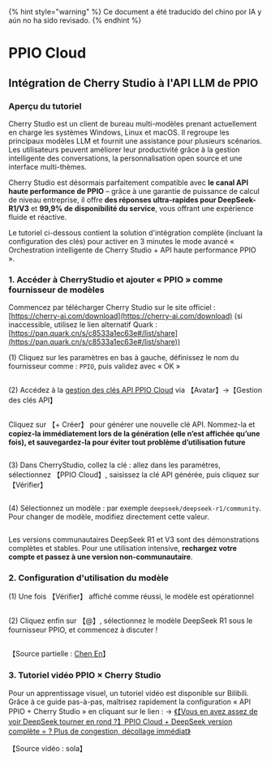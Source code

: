 
{% hint style="warning" %}
Ce document a été traducido del chino por IA y aún no ha sido revisado.
{% endhint %}

# PPIO Cloud

## Intégration de Cherry Studio à l'API LLM de PPIO

### [​](https://ppinfra.com/docs/third-party/cherry-studio-use#%E6%95%99%E7%A8%8B%E6%A6%82%E8%BF%B0)Aperçu du tutoriel <a href="#e6-95-99-e7-a8-8b-e6-a6-82-e8-bf-b0" id="e6-95-99-e7-a8-8b-e6-a6-82-e8-bf-b0"></a>

Cherry Studio est un client de bureau multi-modèles prenant actuellement en charge les systèmes Windows, Linux et macOS. Il regroupe les principaux modèles LLM et fournit une assistance pour plusieurs scénarios. Les utilisateurs peuvent améliorer leur productivité grâce à la gestion intelligente des conversations, la personnalisation open source et une interface multi-thèmes.

Cherry Studio est désormais parfaitement compatible avec **le canal API haute performance de PPIO** – grâce à une garantie de puissance de calcul de niveau entreprise, il offre **des réponses ultra-rapides pour DeepSeek-R1/V3** et **99,9% de disponibilité du service**, vous offrant une expérience fluide et réactive.

Le tutoriel ci-dessous contient la solution d'intégration complète (incluant la configuration des clés) pour activer en 3 minutes le mode avancé « Orchestration intelligente de Cherry Studio + API haute performance PPIO ».

### [​](https://ppinfra.com/docs/third-party/cherry-studio-use#1-%E8%BF%9B%E5%85%A5-cherrystudio%EF%BC%8C%E6%B7%BB%E5%8A%A0-%E2%80%9Cppio%E2%80%9D-%E4%BD%9C%E4%B8%BA%E6%A8%A1%E5%9E%8B%E6%8F%90%E4%BE%9B%E5%95%86)1. Accéder à CherryStudio et ajouter « PPIO » comme fournisseur de modèles <a href="#id-1-e8-bf-9b-e5-85-a5-cherrystudio-ef-bc-8c-e6-b7-bb-e5-8a-a0-e2-80-9cppio-e2-80-9d-e4-bd-9c-e4-b8-ba" id="id-1-e8-bf-9b-e5-85-a5-cherrystudio-ef-bc-8c-e6-b7-bb-e5-8a-a0-e2-80-9cppio-e2-80-9d-e4-bd-9c-e4-b8-ba"></a>

Commencez par télécharger Cherry Studio sur le site officiel : [https://cherry-ai.com/download](https://cherry-ai.com/download) (si inaccessible, utilisez le lien alternatif Quark : [https://pan.quark.cn/s/c8533a1ec63e#/list/share](https://pan.quark.cn/s/c8533a1ec63e#/list/share))

(1) Cliquez sur les paramètres en bas à gauche, définissez le nom du fournisseur comme : `PPIO`, puis validez avec « OK »

<figure><img src="https://static.ppinfra.com/docs/image/llm/cherry-studio-setting.png" alt=""><figcaption></figcaption></figure>

(2) Accédez à la [gestion des clés API PPIO Cloud](https://ppinfra.com/user/register?invited_by=JYT9GD\&utm_source=github_cherry-studio) via 【Avatar】→【Gestion des clés API】

<figure><img src="https://static.ppinfra.com/docs/image/llm/ppinfra-create-api-key-01.png" alt=""><figcaption></figcaption></figure>

Cliquez sur 【+ Créer】 pour générer une nouvelle clé API. Nommez-la et **copiez-la immédiatement lors de la génération (elle n’est affichée qu’une fois), et sauvegardez-la pour éviter tout problème d’utilisation future**

<figure><img src="https://static.ppinfra.com/docs/image/llm/ppinfra-create-api-key-02.png" alt=""><figcaption></figcaption></figure>

(3) Dans CherryStudio, collez la clé : allez dans les paramètres, sélectionnez 【PPIO Cloud】, saisissez la clé API générée, puis cliquez sur 【Vérifier】

<figure><img src="https://static.ppinfra.com/docs/image/llm/cherry-studio-3601.PNG" alt=""><figcaption></figcaption></figure>

(4) Sélectionnez un modèle : par exemple `deepseek/deepseek-r1/community`. Pour changer de modèle, modifiez directement cette valeur.

<figure><img src="https://static.ppinfra.com/docs/image/llm/cherry-studio-3602.PNG" alt=""><figcaption></figcaption></figure>

Les versions communautaires DeepSeek R1 et V3 sont des démonstrations complètes et stables. Pour une utilisation intensive, **rechargez votre compte et passez à une version non-communautaire**.

### [​](https://ppinfra.com/docs/third-party/cherry-studio-use#2-%E6%A8%A1%E5%9E%8B%E4%BD%BF%E7%94%A8%E9%85%8D%E7%BD%AE)2. Configuration d'utilisation du modèle <a href="#id-2-e6-a8-a1-e5-9e-8b-e4-bd-bf-e7-94-a8-e9-85-8d-e7-bd-ae" id="id-2-e6-a8-a1-e5-9e-8b-e4-bd-bf-e7-94-a8-e9-85-8d-e7-bd-ae"></a>

(1) Une fois 【Vérifier】 affiché comme réussi, le modèle est opérationnel

<figure><img src="https://static.ppinfra.com/docs/image/llm/cherry-studio-3603.png" alt=""><figcaption></figcaption></figure>

(2) Cliquez enfin sur 【@】, sélectionnez le modèle DeepSeek R1 sous le fournisseur PPIO, et commencez à discuter !

<figure><img src="https://static.ppinfra.com/docs/image/llm/cherry-studio-ppio-config-02.png" alt=""><figcaption></figcaption></figure>

【Source partielle : [Chen En](https://www.kdocs.cn/l/ctGiF5K6PQoO)】

### [​](https://ppinfra.com/docs/third-party/cherry-studio-use#3-ppio%C3%97cherry-studio-%E8%A7%86%E9%A2%91%E4%BD%BF%E7%94%A8%E6%95%99%E7%A8%8B)3. Tutoriel vidéo PPIO × Cherry Studio <a href="#id-3-ppio-c3-97cherry-studio-e8-a7-86-e9-a2-91-e4-bd-bf-e7-94-a8-e6-95-99-e7-a8-8b" id="id-3-ppio-c3-97cherry-studio-e8-a7-86-e9-a2-91-e4-bd-bf-e7-94-a8-e6-95-99-e7-a8-8b"></a>

Pour un apprentissage visuel, un tutoriel vidéo est disponible sur Bilibili. Grâce à ce guide pas-à-pas, maîtrisez rapidement la configuration « API PPIO + Cherry Studio » en cliquant sur le lien : → [《【Vous en avez assez de voir DeepSeek tourner en rond ?】PPIO Cloud + DeepSeek version complète = ? Plus de congestion, décollage immédiat》](https://www.bilibili.com/video/BV1BZNmeTEwg/?buvid=XX82F37818653072D274A6BB8A4FE7938A30C\&from_spmid=search.search-result.0.0\&is_story_h5=false\&mid=3CpKQv%2Bjnb8k6iTGlUl1eH8FTQ%2FSZMtL1rElX6M3iMo%3D\&plat_id=116\&share_from=ugc\&share_medium=android\&share_plat=android\&share_session_id=b892268f-5751-4f6e-9690-50b37855d346\&share_source=WEIXIN\&share_source=weixin\&share_tag=s_i\&spmid=united.player-video-detail.0.0\&timestamp=1739160448\&unique_k=eKDZuRP\&up_id=3546757841554023\&vd_source=50fea165795ccc47455a165f5bcaeed2)

【Source vidéo : sola】